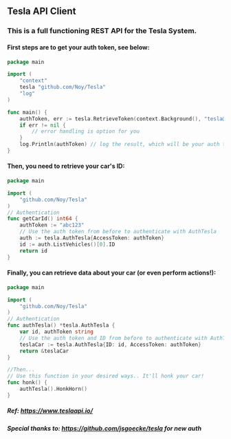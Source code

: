 ## Tesla API Client

### This is a full functioning REST API for the Tesla System.

#### First steps are to get your auth token, see below:
```go
package main

import (
    "context"
    tesla "github.com/Noy/Tesla"
    "log"
)

func main() {
	authToken, err := tesla.RetrieveToken(context.Background(), "tesla@email.com", "teslaPassword")
	if err != nil {
		// error handling is option for you
	}
	log.Println(authToken) // log the result, which will be your auth token
}
``` 

#### Then, you need to retrieve your car's ID:
```go
package main

import (
	"github.com/Noy/Tesla"
)
// Authentication
func getCarId() int64 {
    authToken := "abc123"
    // Use the auth token from before to authenticate with AuthTesla
    auth := tesla.AuthTesla{AccessToken: authToken}
    id := auth.ListVehicles()[0].ID
    return id
}
```

#### Finally, you can retrieve data about your car (or even perform actions!):
```go
package main

import (
	"github.com/Noy/Tesla"
)
// Authentication
func authTesla() *tesla.AuthTesla {
	var id, authToken string
    // Use the auth token and ID from before to authenticate with AuthTesla
    teslaCar := tesla.AuthTesla{ID: id, AccessToken: authToken}
    return &teslaCar
}

//Then...
// Use this function in your desired ways.. It'll honk your car!
func honk() {
    authTesla().HonkHorn()
}
```

##### Ref: https://www.teslaapi.io/
##### Special thanks to: https://github.com/jsgoecke/tesla for new auth
